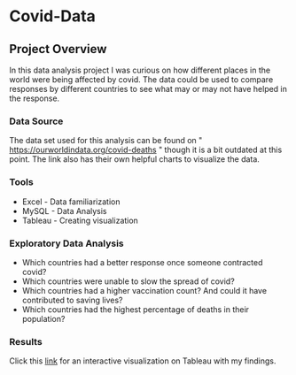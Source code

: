 # Covid-Data

## Project Overview

In this data analysis project I was curious on how different places in the world were being affected by covid. The data could be used to compare responses by different countries to see what may or may not have helped in the response. 


### Data Source

The data set used for this analysis can be found on " https://ourworldindata.org/covid-deaths " though it is a bit outdated at this point. The link also has their own helpful charts to visualize the data.


### Tools

- Excel - Data familiarization
- MySQL - Data Analysis
- Tableau - Creating visualization


### Exploratory Data Analysis 

- Which countries had a better response once someone contracted covid? 
- Which countries were unable to slow the spread of covid? 
- Which countries had a higher vaccination count? And could it have contributed to saving lives? 
- Which countries had the highest percentage of deaths in their population? 


### Results 

Click this [link](https://public.tableau.com/app/profile/jesse3846/viz/CovidDashboard_16574902410880/Dashboard1?publish=yes) for an interactive visualization on Tableau with my findings. 
